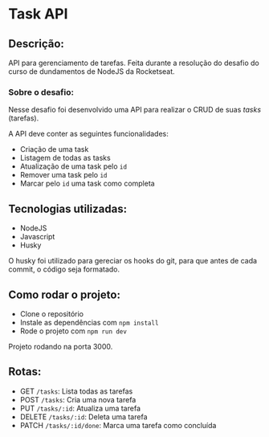 # Task API

## Descrição:

API para gerenciamento de tarefas.
Feita durante a resolução do desafio do curso de dundamentos de NodeJS da Rocketseat.

### Sobre o desafio:

Nesse desafio foi desenvolvido uma API para realizar o CRUD de suas *tasks* (tarefas).

A API deve conter as seguintes funcionalidades:

- Criação de uma task
- Listagem de todas as tasks
- Atualização de uma task pelo `id`
- Remover uma task pelo `id`
- Marcar pelo `id` uma task como completa

## Tecnologias utilizadas:

- NodeJS
- Javascript
- Husky

O husky foi utilizado para gereciar os hooks do git, para que antes de cada commit, o código seja formatado.

## Como rodar o projeto:

- Clone o repositório
- Instale as dependências com `npm install`
- Rode o projeto com `npm run dev`

Projeto rodando na porta 3000.
## Rotas:

- GET `/tasks`: Lista todas as tarefas
- POST `/tasks`: Cria uma nova tarefa
- PUT `/tasks/:id`: Atualiza uma tarefa
- DELETE `/tasks/:id`: Deleta uma tarefa
- PATCH `/tasks/:id/done`: Marca uma tarefa como concluída
